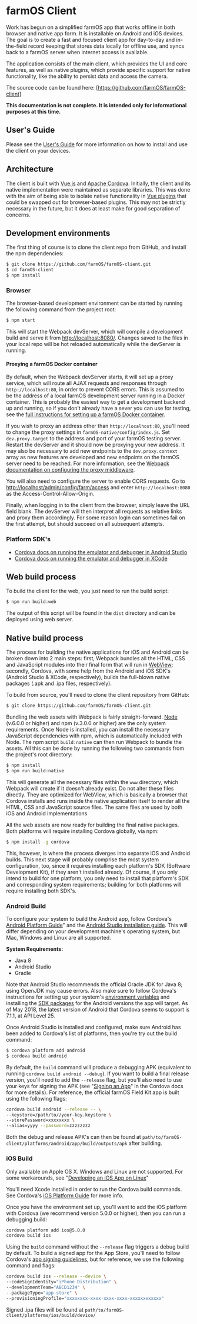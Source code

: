 # farmOS Client

Work has begun on a simplified farmOS app that works offline in both browser
and native app form. It is installable on Android and iOS devices. The
goal is to create a fast and focused client app for day-to-day and in-the-field
record keeping that stores data locally for offline use, and syncs back to a
farmOS server when internet access is available.

The application consists of the main client, which provides the UI and core
features, as well as native plugins, which provide specific support for native
functionality, like the ability to persist data and access the camera.

The source code can be found here: [https://github.com/farmOS/farmOS-client]

**This documentation is not complete. It is intended only for informational
purposes at this time.**

## User's Guide

Please see the [User's Guide] for more information on how to install and use
the client on your devices.

## Architecture
The client is built with [Vue.js] and [Apache Cordova]. Initially, the client 
and its native implementation were maintained as separate libraries. This was 
done with the aim of being able to isolate native functionality in [Vue plugins] 
that could be swapped out for browser-based plugins. This may not be strictly 
necessary in the future, but it does at least make for good separation of 
concerns.

## Development environments
The first thing of course is to clone the client repo from GitHub, and install
the npm dependencies:

```bash
$ git clone https://github.com/farmOS/farmOS-client.git
$ cd farmOS-client
$ npm install
```

### Browser
The browser-based development environment can be started by running the
following command from the project root:

```bash
$ npm start
```

This will start the Webpack devServer, which will compile a development build
and serve it from [http://localhost:8080/]. Changes saved to the files in your
local repo will be hot reloaded automatically while the devServer is running.

#### Proxying a farmOS Docker container
By default, when the Webpack devServer starts, it will set up a proxy service,
which will route all AJAX requests and responses through `http://localhost:80`,
in order to prevent CORS errors. This is assumed to be the address of a local
farmOS development server running in a Docker container. This is probably the
easiest way to get a development backend up and running, so if you don't already
have a sever you can use for testing, see the [full instructions for setting up
a farmOS Docker container].

If you wish to proxy an address other than `http://localhost:80`, you'll need to
change the proxy settings in `farmOS-native/config/index.js`. Set
`dev.proxy.target` to the address and port of your farmOS testing server.
Restart the devServer and it should now be proxying your new address. It may
also be necessary to add new endpoints to the `dev.proxy.context` array as new
features are developed and new endpoints on the farmOS server need to be
reached. For more information, see the [Webpack documentation on configuring the
proxy middleware].

You will also need to configure the server to enable CORS requests. Go to
[http://localhost/admin/config/farm/access] and enter `http://localhost:8080`
as the Access-Control-Allow-Origin.

Finally, when logging in to the client from the browser, simply leave the URL
field blank. The devServer will then interpret all requests as relative links
and proxy them accordingly. For some reason login can sometimes fail on the
first attempt, but should succeed on all subsequent attempts.

### Platform SDK's

* [Cordova docs on running the emulator and debugger in Android Studio]
* [Cordova docs on running the emulator and debugger in XCode]

[//]: <> (TODO: Add a few more details on this once I know more)

## Web build process

To build the client for the web, you just need to run the build script:

```bash
$ npm run build:web
```

The output of this script will be found in the `dist` directory and can be
deployed using web server.

## Native build process

The process for building the native applications for iOS and Android can be
broken down into 2 main steps: first, Webpack bundles all the HTML, CSS and
JavaScript modules into their final form that will run in [WebView]; secondly,
Cordova, with some help from the Android and iOS SDK's (Android Studio & XCode,
respectively), builds the full-blown native packages (.apk and .ipa files,
respectively).

To build from source, you'll need to clone the client repository from
GitHub:

```bash
$ git clone https://github.com/farmOS/farmOS-client.git
```

Bundling the web assets with Webpack is fairly straight-forward. [Node]
(v.6.0.0 or higher) and npm (v.3.0.0 or higher) are the only system
requirements. Once Node is installed, you can install the necessary JavaScript
dependencies with npm, which is automatically included with Node. The npm
script `build:native` can then run Webpack to bundle the assets. All this can
be done by running the following two commands from the project's root
directory:

```bash
$ npm install
$ npm run build:native
```

This will generate all the necessary files within the `www` directory, which
Webpack will create if it doesn't already exist. Do not alter these files
directly. They are optimized for WebView, which is basically a browser that
Cordova installs and runs inside the native application itself to render all
the HTML, CSS and JavaScript source files. The same files are used by both iOS
and Android implementations

All the web assets are now ready for building the final native packages. Both
platforms will require installing Cordova globally, via npm:

```bash
$ npm install -g cordova
```

This, however, is where the process diverges into separate iOS and Android
builds. This next stage will probably comprise the most system configuration,
too, since it requires installing each platform's SDK (Software Development
Kit), if they aren't installed already. Of course, if you only intend to build
for one platform, you only need to install that platform's SDK and
corresponding system requirements; building for both platforms will require
installing both SDK's.

### Android Build

To configure your system to build the Android app, follow Cordova's
[Android Platform Guide]" and the [Android Studio installation guide]. This
will differ depending on your development machine's operating system, but Mac,
Windows and Linux are all supported.

**System Requirements:**

- Java 8
- Android Studio
- Gradle

Note that Android Studio recommends the official Oracle JDK for Java 8; using
OpenJDK may cause errors. Also make sure to follow Cordova's instructions for
setting up your system's [environment variables] and installing the
[SDK packages] for the Android versions the app will target. As of May 2018,
the latest version of Android that Cordova seems to support is 7.1.1, at API
Level 25.

Once Android Studio is installed and configured, make sure Android has been
added to Cordova's list of platforms, then you're try out the build command:

```bash
$ cordova platform add android
$ cordova build android
```

By default, the `build` command will produce a debugging APK (equivalent to
running `cordova build android --debug`). If you want to build a final release
version, you'll need to add the `--release` flag, but you'll also need to use
your keys for signing the APK (see "[Signing an App]" in the Cordova docs for
more details). For reference, the official farmOS Field Kit app is built using
the following flags:

```bash
cordova build android --release -- \
--keystore=/path/to//your-key.keystore \
--storePassword=xxxxxxxx \
--alias=yyyy --password=zzzzzzzz
```

Both the debug and release APK's can then be found at
`path/to/farmOS-client/platforms/android/app/build/outputs/apk` after building.

### iOS Build

Only available on Apple OS X. Windows and Linux are not supported. For some
workarounds, see "[Developing an iOS App on Linux]"

You'll need Xcode installed in order to run the Cordova build commands. See
Cordova's [iOS Platform Guide] for more info.

Once you have the environment set up, you'll want to add the iOS platform with
Cordova (we recommend version 5.0.0 or higher), then you can run a debugging
build:

```bash
cordova platform add ios@5.0.0
cordova build ios
```

Using the `build` command without the `--release` flag triggers a debug build
by default. To build a signed app for the App Store, you'll need to follow
Cordova's [app signing guidelines], but for reference, we use the following
command and flags:

```bash
cordova build ios --release --device \
--codeSignIdentity="iPhone Distribution" \
--developmentTeam="ABCD1234" \
--packageType="app-store" \
--provisioningProfile="xxxxxxxx-xxxx-xxxx-xxxx-xxxxxxxxxxxx"
```

Signed .ipa files will be found at `path/to/farmOS-client/platforms/ios/build/device/`

[https://github.com/farmOS/farmOS-client]: https://github.com/farmOS/farmOS-client
[https://github.com/farmOS/farmOS-native]: https://github.com/farmOS/farmOS-native
[User's Guide]: /guide/app
[Vue.js]: https://vuejs.org/
[Apache Cordova]: https://cordova.apache.org/
[Vue plugins]: https://vuejs.org/v2/guide/plugins.html
[http://localhost:8080/]: http://localhost:8080/
[full instructions for setting up a farmOS Docker container]: /development/docker/
[Webpack documentation on configuring the proxy middleware]: https://webpack.js.org/configuration/dev-server/#devserver-proxy
[http://localhost/admin/config/farm/access]: http://localhost/admin/config/farm/access
[Cordova docs on running the emulator and debugger in Android Studio]: https://cordova.apache.org/docs/en/latest/guide/platforms/android/index.html#debugging
[Cordova docs on running the emulator and debugger in XCode]: https://cordova.apache.org/docs/en/latest/guide/platforms/ios/index.html#debugging
[WebView]: https://cordova.apache.org/docs/en/latest/guide/hybrid/webviews/
[Node]: https://nodejs.org
[Android Platform Guide]: https://cordova.apache.org/docs/en/latest/guide/platforms/android/index.html
[Android Studio installation guide]: https://developer.android.com/studio/install
[environment variables]: https://cordova.apache.org/docs/en/latest/guide/platforms/android/index.html#setting-environment-variables
[SDK packages]: https://cordova.apache.org/docs/en/latest/guide/platforms/android/index.html#adding-sdk-packages
[Signing an App]: https://cordova.apache.org/docs/en/latest/guide/platforms/android/index.html#signing-an-app
[Developing an iOS App on Linux]: https://andrewmichaelsmith.com/2017/02/developing-an-ios-app-on-linux-in-2017/
[iOS Platform Guide]: https://cordova.apache.org/docs/en/latest/guide/platforms/ios/index.html
[app signing guidelines]: https://cordova.apache.org/docs/en/latest/guide/platforms/ios/index.html#signing-an-app
